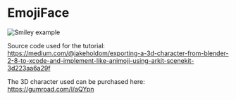 # EmojiFace

![Smiley example](https://media.giphy.com/media/JPtCb1fELudCqWmNW5/giphy.gif)

Source code used for the tutorial: 
https://medium.com/@jakeholdom/exporting-a-3d-character-from-blender-2-8-to-xcode-and-implement-like-animoji-using-arkit-scenekit-3d223aa6a29f

The 3D character used can be purchased here:
https://gumroad.com/l/aQYpn
